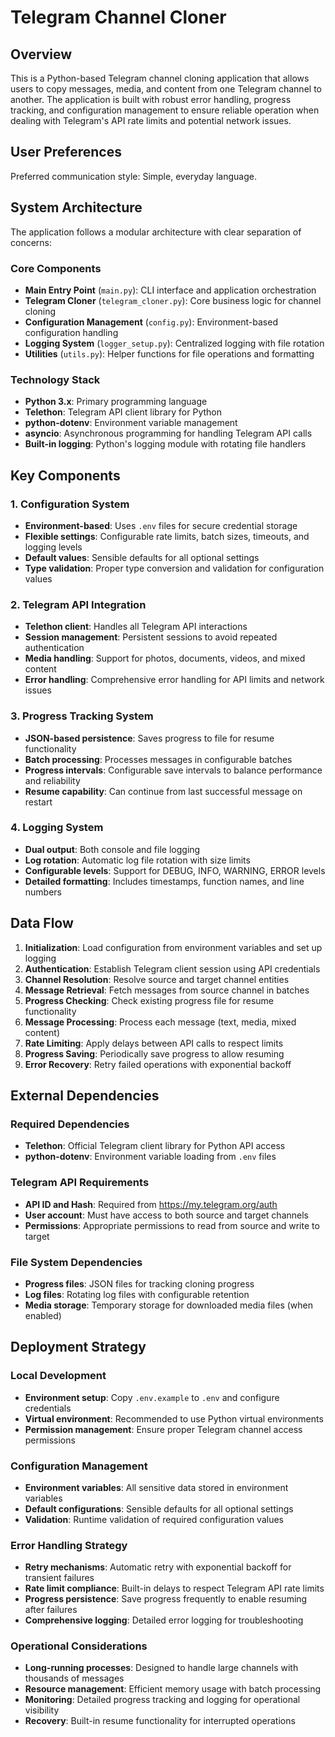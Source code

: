 # Telegram Channel Cloner

## Overview

This is a Python-based Telegram channel cloning application that allows users to copy messages, media, and content from one Telegram channel to another. The application is built with robust error handling, progress tracking, and configuration management to ensure reliable operation when dealing with Telegram's API rate limits and potential network issues.

## User Preferences

Preferred communication style: Simple, everyday language.

## System Architecture

The application follows a modular architecture with clear separation of concerns:

### Core Components
- **Main Entry Point** (`main.py`): CLI interface and application orchestration
- **Telegram Cloner** (`telegram_cloner.py`): Core business logic for channel cloning
- **Configuration Management** (`config.py`): Environment-based configuration handling
- **Logging System** (`logger_setup.py`): Centralized logging with file rotation
- **Utilities** (`utils.py`): Helper functions for file operations and formatting

### Technology Stack
- **Python 3.x**: Primary programming language
- **Telethon**: Telegram API client library for Python
- **python-dotenv**: Environment variable management
- **asyncio**: Asynchronous programming for handling Telegram API calls
- **Built-in logging**: Python's logging module with rotating file handlers

## Key Components

### 1. Configuration System
- **Environment-based**: Uses `.env` files for secure credential storage
- **Flexible settings**: Configurable rate limits, batch sizes, timeouts, and logging levels
- **Default values**: Sensible defaults for all optional settings
- **Type validation**: Proper type conversion and validation for configuration values

### 2. Telegram API Integration
- **Telethon client**: Handles all Telegram API interactions
- **Session management**: Persistent sessions to avoid repeated authentication
- **Media handling**: Support for photos, documents, videos, and mixed content
- **Error handling**: Comprehensive error handling for API limits and network issues

### 3. Progress Tracking System
- **JSON-based persistence**: Saves progress to file for resume functionality
- **Batch processing**: Processes messages in configurable batches
- **Progress intervals**: Configurable save intervals to balance performance and reliability
- **Resume capability**: Can continue from last successful message on restart

### 4. Logging System
- **Dual output**: Both console and file logging
- **Log rotation**: Automatic log file rotation with size limits
- **Configurable levels**: Support for DEBUG, INFO, WARNING, ERROR levels
- **Detailed formatting**: Includes timestamps, function names, and line numbers

## Data Flow

1. **Initialization**: Load configuration from environment variables and set up logging
2. **Authentication**: Establish Telegram client session using API credentials
3. **Channel Resolution**: Resolve source and target channel entities
4. **Message Retrieval**: Fetch messages from source channel in batches
5. **Progress Checking**: Check existing progress file for resume functionality
6. **Message Processing**: Process each message (text, media, mixed content)
7. **Rate Limiting**: Apply delays between API calls to respect limits
8. **Progress Saving**: Periodically save progress to allow resuming
9. **Error Recovery**: Retry failed operations with exponential backoff

## External Dependencies

### Required Dependencies
- **Telethon**: Official Telegram client library for Python API access
- **python-dotenv**: Environment variable loading from `.env` files

### Telegram API Requirements
- **API ID and Hash**: Required from https://my.telegram.org/auth
- **User account**: Must have access to both source and target channels
- **Permissions**: Appropriate permissions to read from source and write to target

### File System Dependencies
- **Progress files**: JSON files for tracking cloning progress
- **Log files**: Rotating log files with configurable retention
- **Media storage**: Temporary storage for downloaded media files (when enabled)

## Deployment Strategy

### Local Development
- **Environment setup**: Copy `.env.example` to `.env` and configure credentials
- **Virtual environment**: Recommended to use Python virtual environments
- **Permission management**: Ensure proper Telegram channel access permissions

### Configuration Management
- **Environment variables**: All sensitive data stored in environment variables
- **Default configurations**: Sensible defaults for all optional settings
- **Validation**: Runtime validation of required configuration values

### Error Handling Strategy
- **Retry mechanisms**: Automatic retry with exponential backoff for transient failures
- **Rate limit compliance**: Built-in delays to respect Telegram API rate limits
- **Progress persistence**: Save progress frequently to enable resuming after failures
- **Comprehensive logging**: Detailed error logging for troubleshooting

### Operational Considerations
- **Long-running processes**: Designed to handle large channels with thousands of messages
- **Resource management**: Efficient memory usage with batch processing
- **Monitoring**: Detailed progress tracking and logging for operational visibility
- **Recovery**: Built-in resume functionality for interrupted operations